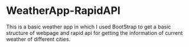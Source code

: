 # WeatherApp-RapidAPI
This is a basic weather app in which I used BootStrap to get a basic structure of webpage and rapid api for getting the information of current weather of different cities.
